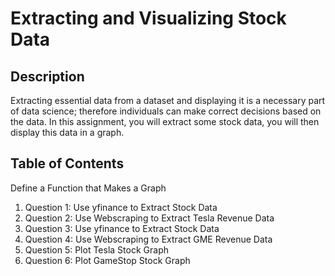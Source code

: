 # Extracting and Visualizing Stock Data
## Description

Extracting essential data from a dataset and displaying it is a necessary part of data science; therefore individuals can make correct decisions based on the data. In this assignment, you will extract some stock data, you will then display this data in a graph.

## Table of Contents

Define a Function that Makes a Graph
1. Question 1: Use yfinance to Extract Stock Data
2. Question 2: Use Webscraping to Extract Tesla Revenue Data
3. Question 3: Use yfinance to Extract Stock Data
4. Question 4: Use Webscraping to Extract GME Revenue Data
5. Question 5: Plot Tesla Stock Graph
6. Question 6: Plot GameStop Stock Graph
